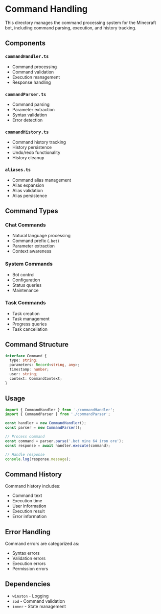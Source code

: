 # Command Handling

This directory manages the command processing system for the Minecraft bot, including command parsing, execution, and history tracking.

## Components

### `commandHandler.ts`
- Command processing
- Command validation
- Execution management
- Response handling

### `commandParser.ts`
- Command parsing
- Parameter extraction
- Syntax validation
- Error detection

### `commandHistory.ts`
- Command history tracking
- History persistence
- Undo/redo functionality
- History cleanup

### `aliases.ts`
- Command alias management
- Alias expansion
- Alias validation
- Alias persistence

## Command Types

### Chat Commands
- Natural language processing
- Command prefix (`.bot`)
- Parameter extraction
- Context awareness

### System Commands
- Bot control
- Configuration
- Status queries
- Maintenance

### Task Commands
- Task creation
- Task management
- Progress queries
- Task cancellation

## Command Structure

```typescript
interface Command {
  type: string;
  parameters: Record<string, any>;
  timestamp: number;
  user: string;
  context: CommandContext;
}
```

## Usage

```typescript
import { CommandHandler } from './commandHandler';
import { CommandParser } from './commandParser';

const handler = new CommandHandler();
const parser = new CommandParser();

// Process command
const command = parser.parse('.bot mine 64 iron ore');
const response = await handler.execute(command);

// Handle response
console.log(response.message);
```

## Command History

Command history includes:
- Command text
- Execution time
- User information
- Execution result
- Error information

## Error Handling

Command errors are categorized as:
- Syntax errors
- Validation errors
- Execution errors
- Permission errors

## Dependencies

- `winston` - Logging
- `zod` - Command validation
- `immer` - State management 